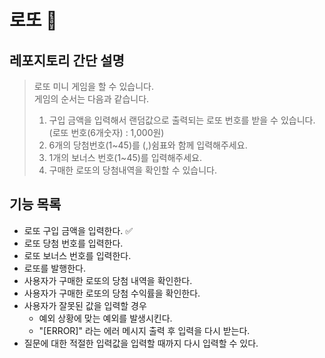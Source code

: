 # 로또 🎰

## 레포지토리 간단 설명

> 로또 미니 게임을 할 수 있습니다.  
> 게임의 순서는 다음과 같습니다.
> 1. 구입 금액을 입력해서 랜덤값으로 출력되는 로또 번호를 받을 수 있습니다.(로또 번호(6개숫자) : 1,000원)
> 2. 6개의 당첨번호(1~45)를 (,)쉼표와 함께 입력해주세요.
> 3. 1개의 보너스 번호(1~45)를 입력해주세요.
> 4. 구매한 로또의 당첨내역을 확인할 수 있습니다.

## 기능 목록 

- 로또 구입 금액을 입력한다. ✅
- 로또 당첨 번호를 입력한다.
- 로또 보너스 번호를 입력한다.
- 로또를 발행한다.
- 사용자가 구매한 로또의 당첨 내역을 확인한다.
- 사용자가 구매한 로또의 당첨 수익률을 확인한다.
- 사용자가 잘못된 값을 입력할 경우
  - 예외 상황에 맞는 예외를 발생시킨다.
  - "[ERROR]" 라는 에러 메시지 출력 후 입력을 다시 받는다.
- 질문에 대한 적절한 입력값을 입력할 때까지 다시 입력할 수 있다.